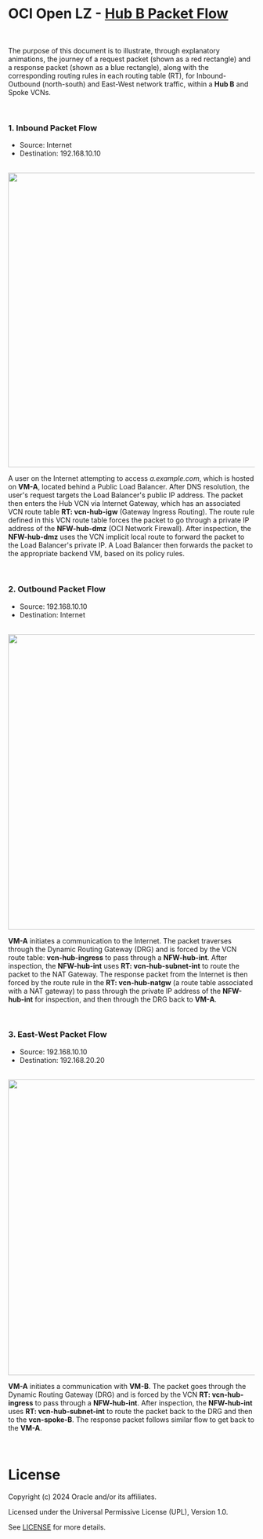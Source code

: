 # OCI Open LZ - [Hub B Packet Flow](#)

&nbsp; 


The purpose of this document is to illustrate, through explanatory animations, the journey of a request packet (shown as a red rectangle) and a response packet (shown as a blue rectangle), along with the corresponding routing rules in each routing table (RT), for Inbound-Outbound (north-south) and East-West network traffic, within a **Hub B** and Spoke VCNs.

&nbsp; 

### 1. Inbound Packet Flow
- Source: Internet
- Destination: 192.168.10.10 

&nbsp; 
<img src="images/hub_b_inbound.gif" width="600" height="value">

A user on the Internet attempting to access *a.example.com*, which is hosted on **VM-A**, located behind a Public Load Balancer. After DNS resolution, the user's request targets the Load Balancer's public IP address. The packet then enters the Hub VCN via Internet Gateway, which has an associated VCN route table **RT: vcn-hub-igw** (Gateway Ingress Routing). The route rule defined in this VCN route table forces the packet to go through a private IP address of the **NFW-hub-dmz** (OCI Network Firewall). After inspection, the **NFW-hub-dmz** uses the VCN implicit local route to forward the packet to the Load Balancer's private IP. A Load Balancer then forwards the packet to the appropriate backend VM, based on its policy rules.

&nbsp; 

### 2. Outbound Packet Flow
- Source: 192.168.10.10
- Destination: Internet
  
&nbsp; 
<img src="images/hub_b_outbound.gif" width="602" height="value">

**VM-A** initiates a communication to the Internet. The packet traverses through the Dynamic Routing Gateway (DRG) and is forced by the VCN route table: **vcn-hub-ingress** to pass through a **NFW-hub-int**. After inspection, the **NFW-hub-int** uses **RT: vcn-hub-subnet-int** to route the packet to the NAT Gateway. The response packet from the Internet is then forced by the route rule in the **RT: vcn-hub-natgw** (a route table associated with a NAT gateway) to pass through the private IP address of the **NFW-hub-int** for inspection, and then through the DRG back to **VM-A**.

&nbsp; 

### 3. East-West Packet Flow
- Source: 192.168.10.10
- Destination: 192.168.20.20 

&nbsp; 
<img src="images/hub_b_east_west.gif" width="602" height="value">

**VM-A** initiates a communication with **VM-B**. The packet goes through the Dynamic Routing Gateway (DRG) and is forced by the VCN **RT: vcn-hub-ingress** to pass through a **NFW-hub-int**. After inspection, the **NFW-hub-int** uses **RT: vcn-hub-subnet-int** to route the packet back to the DRG and then to the **vcn-spoke-B**. The response packet follows similar flow to get back to the **VM-A**.





&nbsp; 

# License

Copyright (c) 2024 Oracle and/or its affiliates.

Licensed under the Universal Permissive License (UPL), Version 1.0.

See [LICENSE](LICENSE) for more details.
